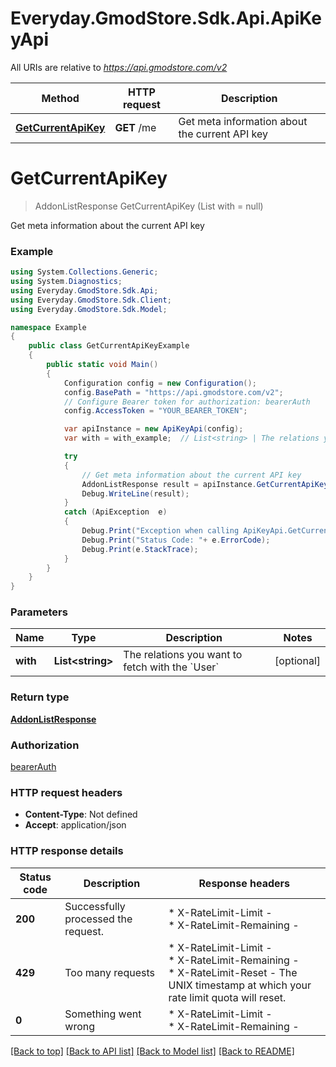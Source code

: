 # Everyday.GmodStore.Sdk.Api.ApiKeyApi

All URIs are relative to *https://api.gmodstore.com/v2*

Method | HTTP request | Description
------------- | ------------- | -------------
[**GetCurrentApiKey**](ApiKeyApi.md#getcurrentapikey) | **GET** /me | Get meta information about the current API key


<a name="getcurrentapikey"></a>
# **GetCurrentApiKey**
> AddonListResponse GetCurrentApiKey (List<string> with = null)

Get meta information about the current API key

### Example
```csharp
using System.Collections.Generic;
using System.Diagnostics;
using Everyday.GmodStore.Sdk.Api;
using Everyday.GmodStore.Sdk.Client;
using Everyday.GmodStore.Sdk.Model;

namespace Example
{
    public class GetCurrentApiKeyExample
    {
        public static void Main()
        {
            Configuration config = new Configuration();
            config.BasePath = "https://api.gmodstore.com/v2";
            // Configure Bearer token for authorization: bearerAuth
            config.AccessToken = "YOUR_BEARER_TOKEN";

            var apiInstance = new ApiKeyApi(config);
            var with = with_example;  // List<string> | The relations you want to fetch with the `User` (optional) 

            try
            {
                // Get meta information about the current API key
                AddonListResponse result = apiInstance.GetCurrentApiKey(with);
                Debug.WriteLine(result);
            }
            catch (ApiException  e)
            {
                Debug.Print("Exception when calling ApiKeyApi.GetCurrentApiKey: " + e.Message );
                Debug.Print("Status Code: "+ e.ErrorCode);
                Debug.Print(e.StackTrace);
            }
        }
    }
}
```

### Parameters

Name | Type | Description  | Notes
------------- | ------------- | ------------- | -------------
 **with** | **List&lt;string&gt;**| The relations you want to fetch with the &#x60;User&#x60; | [optional] 

### Return type

[**AddonListResponse**](AddonListResponse.md)

### Authorization

[bearerAuth](../README.md#bearerAuth)

### HTTP request headers

 - **Content-Type**: Not defined
 - **Accept**: application/json

### HTTP response details
| Status code | Description | Response headers |
|-------------|-------------|------------------|
| **200** | Successfully processed the request. |  * X-RateLimit-Limit -  <br>  * X-RateLimit-Remaining -  <br>  |
| **429** | Too many requests |  * X-RateLimit-Limit -  <br>  * X-RateLimit-Remaining -  <br>  * X-RateLimit-Reset - The UNIX timestamp at which your rate limit quota will reset. <br>  |
| **0** | Something went wrong |  * X-RateLimit-Limit -  <br>  * X-RateLimit-Remaining -  <br>  |

[[Back to top]](#) [[Back to API list]](../README.md#documentation-for-api-endpoints) [[Back to Model list]](../README.md#documentation-for-models) [[Back to README]](../README.md)

